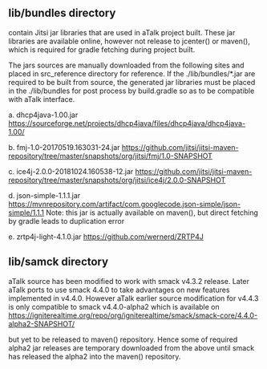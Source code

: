 ## lib/bundles directory
contain Jitsi jar libraries that are used in aTalk project built. These jar libraries are
available online, however not release to jcenter() or maven(), which is required for gradle fetching
during project built.

The jars sources are manually downloaded from the following sites and placed in src_reference
directory for reference. If the ./lib/bundles/*.jar are required to be built from source, the
generated jar libraries must be placed in the ./lib/bundles for post process by build.gradle
so as to be compatible with aTalk interface.

a. dhcp4java-1.00.jar
https://sourceforge.net/projects/dhcp4java/files/dhcp4java/dhcp4java-1.00/

b. fmj-1.0-20170519.163031-24.jar
https://github.com/jitsi/jitsi-maven-repository/tree/master/snapshots/org/jitsi/fmj/1.0-SNAPSHOT

c. ice4j-2.0.0-20181024.160538-12.jar
https://github.com/jitsi/jitsi-maven-repository/tree/master/snapshots/org/jitsi/ice4j/2.0.0-SNAPSHOT

d. json-simple-1.1.1.jar
https://mvnrepository.com/artifact/com.googlecode.json-simple/json-simple/1.1.1
Note: this jar is actually available on maven(), but direct fetching by gradle leads to duplication error

e. zrtp4j-light-4.1.0.jar
https://github.com/wernerd/ZRTP4J


## lib/samck directory
aTalk source has been modified to work with smack v4.3.2 release. Later aTalk ports to use
smack 4.4.0 to take advantages on new features implemented in v4.4.0. However aTalk earlier 
source modification for v4.4.3 is only compatible to smack v4.4.0-alpha2 which is available on
https://igniterealtime.org/repo/org/igniterealtime/smack/smack-core/4.4.0-alpha2-SNAPSHOT/

but yet to be released to maven() repository. Hence some of required alpha2 jar releases are
temporary downloaded from the above until smack has released the alpha2 into the maven() repository.
